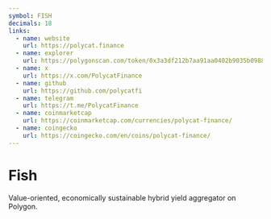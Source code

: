 ```yaml
---
symbol: FISH
decimals: 18
links:
  - name: website
    url: https://polycat.finance
  - name: explorer
    url: https://polygonscan.com/token/0x3a3df212b7aa91aa0402b9035b098891d276572b
  - name: x
    url: https://x.com/PolycatFinance
  - name: github
    url: https://github.com/polycatfi
  - name: telegram
    url: https://t.me/PolycatFinance
  - name: coinmarketcap
    url: https://coinmarketcap.com/currencies/polycat-finance/
  - name: coingecko
    url: https://coingecko.com/en/coins/polycat-finance/
---
```


# Fish

Value-oriented, economically sustainable hybrid yield aggregator on Polygon.
